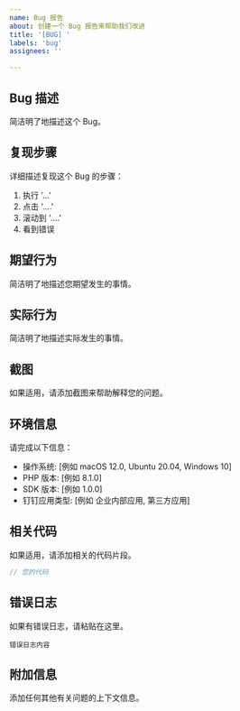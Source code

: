 ```yaml
---
name: Bug 报告
about: 创建一个 Bug 报告来帮助我们改进
title: '[BUG] '
labels: 'bug'
assignees: ''

---
```


## Bug 描述
简洁明了地描述这个 Bug。

## 复现步骤
详细描述复现这个 Bug 的步骤：

1. 执行 '...'
2. 点击 '....'
3. 滚动到 '....'
4. 看到错误

## 期望行为
简洁明了地描述您期望发生的事情。

## 实际行为
简洁明了地描述实际发生的事情。

## 截图
如果适用，请添加截图来帮助解释您的问题。

## 环境信息
请完成以下信息：

- 操作系统: [例如 macOS 12.0, Ubuntu 20.04, Windows 10]
- PHP 版本: [例如 8.1.0]
- SDK 版本: [例如 1.0.0]
- 钉钉应用类型: [例如 企业内部应用, 第三方应用]

## 相关代码
如果适用，请添加相关的代码片段。

```php
// 您的代码
```

## 错误日志
如果有错误日志，请粘贴在这里。

```
错误日志内容
```

## 附加信息
添加任何其他有关问题的上下文信息。